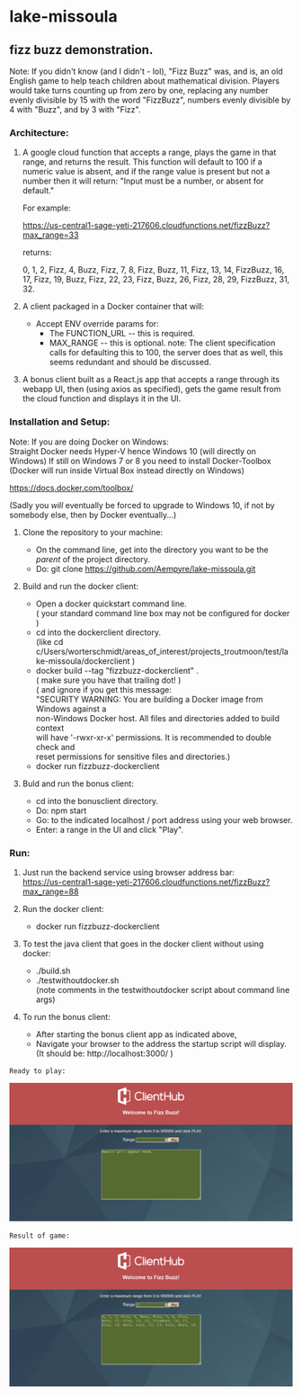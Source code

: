 # lake-missoula

## fizz buzz demonstration.

Note:  If you didn't know (and I didn't - lol), "Fizz Buzz" was, and is, an old English
       game to help teach children about mathematical division.  Players would take turns
       counting up from zero by one, replacing any number evenly divisible by 15 with the 
       word "FizzBuzz", numbers evenly divisible by 4 with "Buzz", and by 3 with "Fizz".

### Architecture:
	
  1.  A google cloud function that accepts a range, plays the game in that range,
      and returns the result.  This function will default to 100 if a numeric value
      is absent, and if the range value is present but not a number then it will
      return:  "Input must be a number, or absent for default."


      For example: 
 
      https://us-central1-sage-yeti-217606.cloudfunctions.net/fizzBuzz?max_range=33


      returns:

      0, 1, 2, Fizz, 4, Buzz, Fizz, 7, 8, Fizz, Buzz, 11, Fizz, 13, 14, FizzBuzz, 16, 
      17, Fizz, 19, Buzz, Fizz, 22, 23, Fizz, Buzz, 26, Fizz, 28, 29, FizzBuzz, 31, 32.



  2.  A client packaged in a Docker container that will:
      *  Accept ENV override params for:
         -  The FUNCTION_URL -- this is required.
         -  MAX_RANGE        -- this is optional.  note:  The client specification calls for
                                defaulting this to 100, the server does that as well, this 
                                seems redundant and should be discussed.

  3.  A bonus client built as a React.js app that accepts a range through its    
      webapp UI, then (using axios as specified), gets the game result from the
      cloud function and displays it in the UI.


### Installation and Setup:


Note:  If you are doing Docker on Windows:   
  Straight Docker needs Hyper-V hence Windows 10 (will directly on Windows)
  If still on Windows 7 or 8 you need to install Docker-Toolbox  
    (Docker will run inside Virtual Box instead directly on Windows)  

  https://docs.docker.com/toolbox/  

  (Sadly you *will* eventually be forced to upgrade to Windows 10, 
   if not by somebody else, then by Docker eventually...)

  
  1.  Clone the repository to your machine:  
      * On the command line, get into the directory you want to be the *parent* of the project directory.   
      * Do:  git clone https://github.com/Aempyre/lake-missoula.git

  2.  Build and run the docker client:
      * Open a docker quickstart command line.   
        ( your standard command line box may not be configured for docker )  
      * cd into the dockerclient directory.  
        (like cd   c/Users/worterschmidt/areas_of_interest/projects_troutmoon/test/lake-missoula/dockerclient )
      * docker build --tag "fizzbuzz-dockerclient" .  
        ( make sure you have that trailing dot! )   
        ( and ignore if you get this message:   
          "SECURITY WARNING: You are building a Docker image from Windows against a    
           non-Windows Docker host. All files and directories added to build context   
           will have '-rwxr-xr-x' permissions. It is recommended to double check and   
           reset permissions for sensitive files and directories.)   
      * docker run fizzbuzz-dockerclient   
  
  3.  Buld and run the bonus client:
      * cd into the bonusclient directory.
      * Do:  npm start 
      * Go:  to the indicated localhost / port address using your web browser.
      * Enter: a range in the UI and click "Play".


### Run:

  1.  Just run the backend service using browser address bar:   
      https://us-central1-sage-yeti-217606.cloudfunctions.net/fizzBuzz?max_range=88

  2.  Run the docker client:   
      * docker run fizzbuzz-dockerclient

  3.  To test the java client that goes in the docker client without using docker:   
      * ./build.sh
      * ./testwithoutdocker.sh         
        (note comments in the testwithoutdocker script about command line args)

  4.  To run the bonus client:   
      * After starting the bonus client app as indicated above,
      * Navigate your browser to the address the startup script will display.
       (It should be:  http://localhost:3000/ )
    
    Ready to play:   
![Enter a range and click Play button.](fizzbuzzplay.png)   

    Result of game:   
![After a moment you should see your result.](fizzbuzzresult.png)    
 